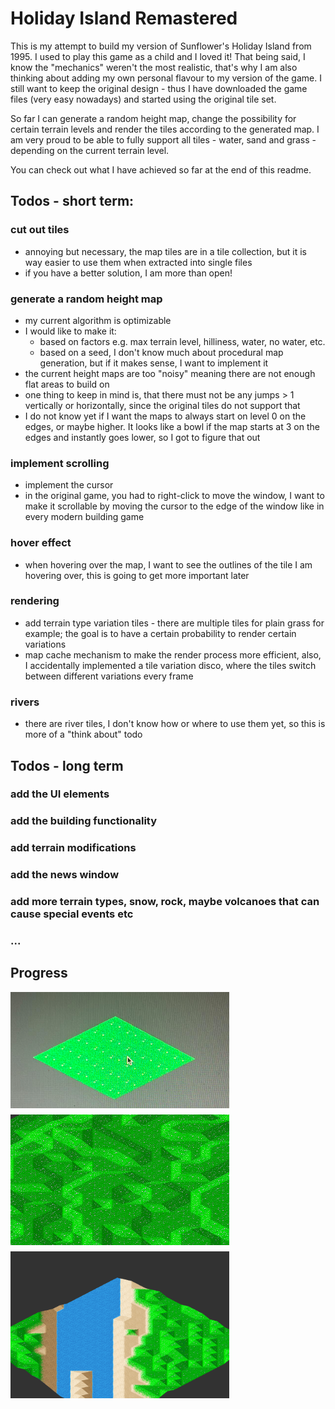 # Holiday Island Remastered

This is my attempt to build my version of Sunflower's Holiday Island from 1995. I used to play this game as a child and
I loved it! That being said, I know the "mechanics" weren't the most realistic, that's why I am also thinking about
adding my own personal flavour to my version of the game. I still want to keep the original design - thus I have
downloaded the game files (very easy nowadays) and started using the original tile set.

So far I can generate a random height map, change the possibility for certain terrain levels and render the tiles according to
the generated map. I am very proud to be able to fully support all tiles - water, sand and grass - depending on the current terrain level.

You can check out what I have achieved so far at the end of this readme.

## Todos - short term:

### cut out tiles
- annoying but necessary, the map tiles are in a tile collection, but it is way easier to use them when extracted into
  single files
- if you have a better solution, I am more than open!

### generate a random height map
- my current algorithm is optimizable
- I would like to make it:
  - based on factors e.g. max terrain level, hilliness, water, no water, etc.
  - based on a seed, I don't know much about procedural map generation, but if it makes sense, I want to implement it
- the current height maps are too "noisy" meaning there are not enough flat areas to build on
- one thing to keep in mind is, that there must not be any jumps > 1 vertically or horizontally, since the original
  tiles do not support that
- I do not know yet if I want the maps to always start on level 0 on the edges, or maybe higher. It looks like a bowl if the map
  starts at 3 on the edges and instantly goes lower, so I got to figure that out

### implement scrolling
- implement the cursor
- in the original game, you had to right-click to move the window, I want to make it scrollable by moving the cursor to
  the edge of the window like in every modern building game

### hover effect
- when hovering over the map, I want to see the outlines of the tile I am hovering over, this is going to get more
  important later

### rendering
- add terrain type variation tiles - there are multiple tiles for plain grass for example; the goal is to have a certain probability to render certain variations
- map cache mechanism to make the render process more efficient, also, I accidentally implemented a tile variation disco, where the tiles switch between different variations every frame

### rivers
- there are river tiles, I don't know how or where to use them yet, so this is more of a "think about" todo

## Todos - long term

### add the UI elements

### add the building functionality

### add terrain modifications

### add the news window

### add more terrain types, snow, rock, maybe volcanoes that can cause special events etc

### ...


## Progress

<div style="display: flex; flex-wrap: wrap; gap: 10px">
  <img src="progress/img_0.png" style="width: 350px;">
  <img src="progress/img_1.png" style="width: 350px;">
  <img src="progress/img_2.png" style="width: 350px;">
</div>

